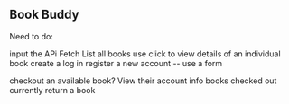 Book Buddy 
--------------
Need to do:

input the APi 
Fetch 
List all books 
use click to view details of an individual book 
create a log in 
register a new account -- use a form 

checkout an available book? 
View their account info 
books checked out currently 
return a book 